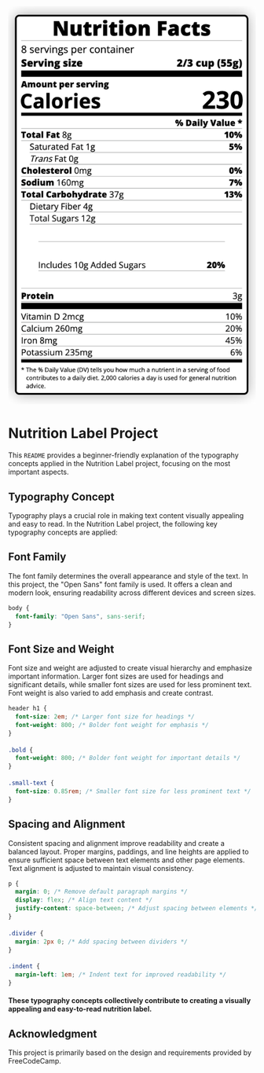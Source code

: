 ![Nutrition Label Project](nutrition_label_image.png)

# Nutrition Label Project

This `README` provides a beginner-friendly explanation of the typography concepts applied in the Nutrition Label project, focusing on the most important aspects.

## Typography Concept

Typography plays a crucial role in making text content visually appealing and easy to read. In the Nutrition Label project, the following key typography concepts are applied:

## Font Family

The font family determines the overall appearance and style of the text. In this project, the "Open Sans" font family is used. It offers a clean and modern look, ensuring readability across different devices and screen sizes.

```css
body {
  font-family: "Open Sans", sans-serif;
}
```

## Font Size and Weight

Font size and weight are adjusted to create visual hierarchy and emphasize important information. Larger font sizes are used for headings and significant details, while smaller font sizes are used for less prominent text. Font weight is also varied to add emphasis and create contrast.

```css
header h1 {
  font-size: 2em; /* Larger font size for headings */
  font-weight: 800; /* Bolder font weight for emphasis */
}

.bold {
  font-weight: 800; /* Bolder font weight for important details */
}

.small-text {
  font-size: 0.85rem; /* Smaller font size for less prominent text */
}
```

## Spacing and Alignment

Consistent spacing and alignment improve readability and create a balanced layout. Proper margins, paddings, and line heights are applied to ensure sufficient space between text elements and other page elements. Text alignment is adjusted to maintain visual consistency.

```css
p {
  margin: 0; /* Remove default paragraph margins */
  display: flex; /* Align text content */
  justify-content: space-between; /* Adjust spacing between elements */
}

.divider {
  margin: 2px 0; /* Add spacing between dividers */
}

.indent {
  margin-left: 1em; /* Indent text for improved readability */
}
```

#### These typography concepts collectively contribute to creating a visually appealing and easy-to-read nutrition label.

## Acknowledgment

This project is primarily based on the design and requirements provided by FreeCodeCamp.
